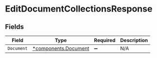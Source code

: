 # EditDocumentCollectionsResponse


## Fields

| Field                                                       | Type                                                        | Required                                                    | Description                                                 |
| ----------------------------------------------------------- | ----------------------------------------------------------- | ----------------------------------------------------------- | ----------------------------------------------------------- |
| `Document`                                                  | [*components.Document](../../models/components/document.md) | :heavy_minus_sign:                                          | N/A                                                         |